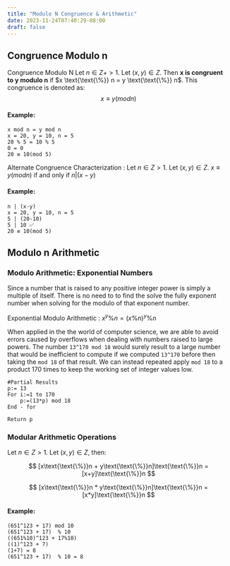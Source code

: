 ```yaml
---
title: "Modulo N Congruence & Arithmetic"
date: 2023-11-24T07:40:29-08:00
draft: false
---
```


## Congruence Modulo n

Congruence Modulo N
Let $n ∈ Z+ > 1$. Let $(x, y) ∈ Z$. Then **x is congruent to y modulo n** if $x \text{\text{\%}} n = y \text{\text{\%}} n$. This congruence is denoted as:
$$x≡y(mod n)$$

#### Example:

```
x mod n = y mod n
x = 20, y = 10, n = 5
20 % 5 = 10 % 5
0 = 0
20 ≡ 10(mod 5)
```

Alternate Congruence Characterization
: Let $n ∈ Z > 1$. Let $(x,y) ∈ Z$.
$x≡y(mod n)$
if and only if $n |(x-y)$

#### Example:

```
n | (x-y)
x = 20, y = 10, n = 5
5 | (20-10)
5 | 10 ✅
20 ≡ 10(mod 5)
```

## Modulo n Arithmetic

### Modulo Arithmetic: Exponential Numbers

Since a number that is raised to any positive integer power is simply a multiple of itself. There is no need to to find the solve the fully exponent number when solving for the modulo of that exponent number.

Exponential Modulo Arithmetic
: $x^y \text{\%} n = (x \text{\%} n)^y \text{\%} n$

<!-- x^y % n = (x % n)^y % n -->

When applied in the the world of computer science, we are able to avoid errors caused by overflows when dealing with numbers raised to large powers. The number `13^170 mod 18` would surely result to a large number that would be inefficient to compute if we computed `13^170` before then taking the `mod 18` of that result. We can instead repeated apply `mod 18` to a product 170 times to keep the working set of integer values low.

```
#Partial Results
p:= 13
For i:=1 to 170
    p:=(13*p) mod 18
End - for

Return p
```

### Modular Arithmetic Operations

Let $n ∈ Z > 1$. Let $(x, y) ∈ Z$, then:

$$
[x\text{\text{\%}}n + y\text{\text{\%}}n]\text{\text{\%}}n = [x+y]\text{\text{\%}}n
$$

$$
[x\text{\text{\%}}n * y\text{\text{\%}}n]\text{\text{\%}}n = [x*y]\text{\text{\%}}n
$$

#### Example:

```
(651^123 + 17) mod 10
(651^123 + 17)  % 10
((651%10)^123 + 17%10)
((1)^123 + 7)
(1+7) = 8
(651^123 + 17)  % 10 = 8
```
